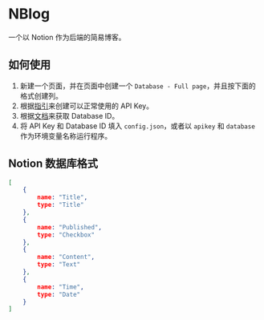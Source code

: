 NBlog
======

一个以 Notion 作为后端的简易博客。

如何使用
------

1. 新建一个页面，并在页面中创建一个 `Database - Full page`，并且按下面的格式创建列。
2. 根据[指引](https://developers.notion.com/docs/getting-started)来创建可以正常使用的 API Key。
3. 根据[文档](https://developers.notion.com/docs/working-with-databases#adding-pages-to-a-database)来获取 Database ID。
4. 将 API Key 和 Database ID 填入 `config.json`，或者以 `apikey` 和 `database` 作为环境变量名称运行程序。

Notion 数据库格式
------
``` json
[
    {
        name: "Title",
        type: "Title"
    },
    {
        name: "Published",
        type: "Checkbox"
    },
    {
        name: "Content",
        type: "Text"
    },
    {
        name: "Time",
        type: "Date"
    }
]
```